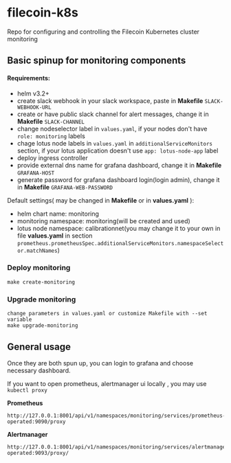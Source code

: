 # filecoin-k8s
Repo for configuring and controlling the Filecoin Kubernetes cluster monitoring

## Basic spinup for monitoring components
#### Requirements:
- helm v3.2+
- create slack webhook in your slack workspace, paste in **Makefile** `SLACK-WEBHOOK-URL`
- create or have public slack channel for alert messages, change it in **Makefile**  `SLACK-CHANNEL`
- change nodeselector label in `values.yaml`, if your nodes don't have `role: monitoring` labels
- chage lotus node labels in `values.yaml` in `additionalServiceMonitors` section, if your lotus application doesn't use `app: lotus-node-app` label
- deploy ingress controller 
- provide external dns name for grafana dashboard, change it in **Makefile**  `GRAFANA-HOST`
- generate password for grafana dashboard login(login admin), change it in **Makefile**  `GRAFANA-WEB-PASSWORD`

Default settings( may be changed in **Makefile** or in **values.yaml** ):
- helm chart name: monitoring
- monitoring namespace: monitoring(will be created and used)
- lotus node namespace: calibrationnet(you may change it to your own in file **values.yaml** in section `prometheus.prometheusSpec.additionalServiceMonitors.namespaceSelector.matchNames`)

### Deploy monitoring

    make create-monitoring

### Upgrade monitoring
    
    change parameters in values.yaml or customize Makefile with --set variable
    make upgrade-monitoring
    

## General usage
Once they are both spun up, you can login to grafana and choose necessary dashboard.

If you want to open prometheus, alertmanager ui locally , you may use `kubectl proxy`

**Prometheus**

    http://127.0.0.1:8001/api/v1/namespaces/monitoring/services/prometheus-operated:9090/proxy

**Alertmanager**

    http://127.0.0.1:8001/api/v1/namespaces/monitoring/services/alertmanager-operated:9093/proxy/